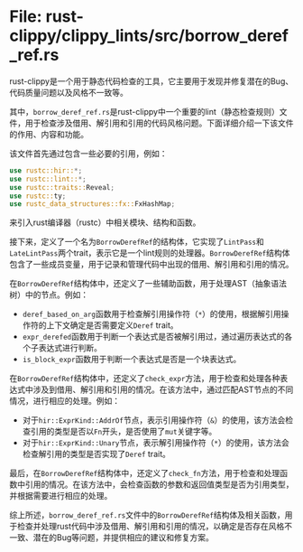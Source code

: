 # File: rust-clippy/clippy_lints/src/borrow_deref_ref.rs

rust-clippy是一个用于静态代码检查的工具，它主要用于发现并修复潜在的Bug、代码质量问题以及风格不一致等。

其中，`borrow_deref_ref.rs`是rust-clippy中一个重要的lint（静态检查规则）文件，用于检查涉及借用、解引用和引用的代码风格问题。下面详细介绍一下该文件的作用、内容和功能。

该文件首先通过包含一些必要的引用，例如：
```rust
use rustc::hir::*;
use rustc::lint::*;
use rustc::traits::Reveal;
use rustc::ty;
use rustc_data_structures::fx::FxHashMap;
```
来引入rust编译器（rustc）中相关模块、结构和函数。

接下来，定义了一个名为`BorrowDerefRef`的结构体，它实现了`LintPass`和`LateLintPass`两个trait，表示它是一个lint规则的处理器。`BorrowDerefRef`结构体包含了一些成员变量，用于记录和管理代码中出现的借用、解引用和引用的情况。

在`BorrowDerefRef`结构体中，还定义了一些辅助函数，用于处理AST（抽象语法树）中的节点。例如：
- `deref_based_on_arg`函数用于检查解引用操作符（`*`）的使用，根据解引用操作符的上下文确定是否需要定义`Deref` trait。
- `expr_derefed`函数用于判断一个表达式是否被解引用过，通过遍历表达式的各个子表达式进行判断。
- `is_block_expr`函数用于判断一个表达式是否是一个块表达式。

在`BorrowDerefRef`结构体中，还定义了`check_expr`方法，用于检查和处理各种表达式中涉及到借用、解引用和引用的情况。在该方法中，通过匹配AST节点的不同情况，进行相应的处理。例如：
- 对于`hir::ExprKind::AddrOf`节点，表示引用操作符（`&`）的使用，该方法会检查引用的类型是否以`Fn`开头，是否使用了`mut`关键字等。
- 对于`hir::ExprKind::Unary`节点，表示解引用操作符（`*`）的使用，该方法会检查解引用的类型是否实现了`Deref` trait。

最后，在`BorrowDerefRef`结构体中，还定义了`check_fn`方法，用于检查和处理函数中引用的情况。在该方法中，会检查函数的参数和返回值类型是否为引用类型，并根据需要进行相应的处理。

综上所述，`borrow_deref_ref.rs`文件中的`BorrowDerefRef`结构体及相关函数，用于检查并处理rust代码中涉及借用、解引用和引用的情况，以确定是否存在风格不一致、潜在的Bug等问题，并提供相应的建议和修复方案。


